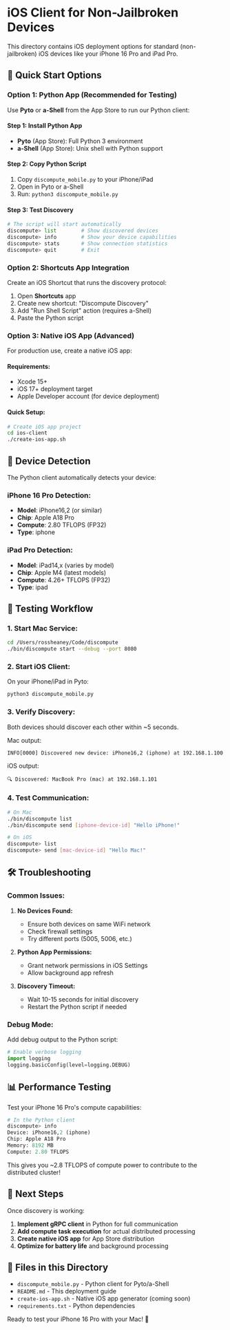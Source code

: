 # iOS Client for Non-Jailbroken Devices

This directory contains iOS deployment options for standard (non-jailbroken) iOS devices like your iPhone 16 Pro and iPad Pro.

## 🚀 Quick Start Options

### Option 1: Python App (Recommended for Testing)

Use **Pyto** or **a-Shell** from the App Store to run our Python client:

#### Step 1: Install Python App
- **Pyto** (App Store): Full Python 3 environment
- **a-Shell** (App Store): Unix shell with Python support

#### Step 2: Copy Python Script
1. Copy `discompute_mobile.py` to your iPhone/iPad
2. Open in Pyto or a-Shell
3. Run: `python3 discompute_mobile.py`

#### Step 3: Test Discovery
```python
# The script will start automatically
discompute> list        # Show discovered devices
discompute> info        # Show your device capabilities  
discompute> stats       # Show connection statistics
discompute> quit        # Exit
```

### Option 2: Shortcuts App Integration

Create an iOS Shortcut that runs the discovery protocol:

1. Open **Shortcuts** app
2. Create new shortcut: "Discompute Discovery"
3. Add "Run Shell Script" action (requires a-Shell)
4. Paste the Python script

### Option 3: Native iOS App (Advanced)

For production use, create a native iOS app:

#### Requirements:
- Xcode 15+
- iOS 17+ deployment target
- Apple Developer account (for device deployment)

#### Quick Setup:
```bash
# Create iOS app project
cd ios-client
./create-ios-app.sh
```

## 📱 Device Detection

The Python client automatically detects your device:

### iPhone 16 Pro Detection:
- **Model**: iPhone16,2 (or similar)
- **Chip**: Apple A18 Pro  
- **Compute**: 2.80 TFLOPS (FP32)
- **Type**: iphone

### iPad Pro Detection:
- **Model**: iPad14,x (varies by model)
- **Chip**: Apple M4 (latest models)
- **Compute**: 4.26+ TFLOPS (FP32)
- **Type**: ipad

## 🔄 Testing Workflow

### 1. Start Mac Service:
```bash
cd /Users/rossheaney/Code/discompute
./bin/discompute start --debug --port 8080
```

### 2. Start iOS Client:
On your iPhone/iPad in Pyto:
```python
python3 discompute_mobile.py
```

### 3. Verify Discovery:
Both devices should discover each other within ~5 seconds.

Mac output:
```
INFO[0000] Discovered new device: iPhone16,2 (iphone) at 192.168.1.100
```

iOS output:
```
🔍 Discovered: MacBook Pro (mac) at 192.168.1.101
```

### 4. Test Communication:
```bash
# On Mac
./bin/discompute list
./bin/discompute send [iphone-device-id] "Hello iPhone!"

# On iOS  
discompute> list
discompute> send [mac-device-id] "Hello Mac!"
```

## 🛠 Troubleshooting

### Common Issues:

1. **No Devices Found:**
   - Ensure both devices on same WiFi network
   - Check firewall settings
   - Try different ports (5005, 5006, etc.)

2. **Python App Permissions:**
   - Grant network permissions in iOS Settings
   - Allow background app refresh

3. **Discovery Timeout:**
   - Wait 10-15 seconds for initial discovery
   - Restart the Python script if needed

### Debug Mode:
Add debug output to the Python script:
```python
# Enable verbose logging
import logging
logging.basicConfig(level=logging.DEBUG)
```

## 📊 Performance Testing

Test your iPhone 16 Pro's compute capabilities:

```python
# In the Python client
discompute> info
Device: iPhone16,2 (iphone)
Chip: Apple A18 Pro
Memory: 8192 MB
Compute: 2.80 TFLOPS
```

This gives you ~2.8 TFLOPS of compute power to contribute to the distributed cluster!

## 🎯 Next Steps

Once discovery is working:

1. **Implement gRPC client** in Python for full communication
2. **Add compute task execution** for actual distributed processing  
3. **Create native iOS app** for App Store distribution
4. **Optimize for battery life** and background processing

## 🔗 Files in this Directory

- `discompute_mobile.py` - Python client for Pyto/a-Shell
- `README.md` - This deployment guide
- `create-ios-app.sh` - Native iOS app generator (coming soon)
- `requirements.txt` - Python dependencies

Ready to test your iPhone 16 Pro with your Mac! 🚀
